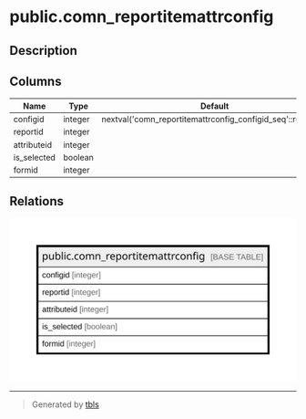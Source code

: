 # public.comn_reportitemattrconfig

## Description

## Columns

| Name | Type | Default | Nullable | Children | Parents | Comment |
| ---- | ---- | ------- | -------- | -------- | ------- | ------- |
| configid | integer | nextval('comn_reportitemattrconfig_configid_seq'::regclass) | false |  |  |  |
| reportid | integer |  | true |  |  |  |
| attributeid | integer |  | true |  |  |  |
| is_selected | boolean |  | true |  |  |  |
| formid | integer |  | true |  |  |  |

## Relations

![er](public.comn_reportitemattrconfig.svg)

---

> Generated by [tbls](https://github.com/k1LoW/tbls)
